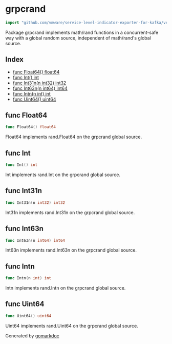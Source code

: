 <!-- Code generated by gomarkdoc. DO NOT EDIT -->

# grpcrand

```go
import "github.com/vmware/service-level-indicator-exporter-for-kafka/vendor/google.golang.org/grpc/internal/grpcrand"
```

Package grpcrand implements math/rand functions in a concurrent\-safe way with a global random source, independent of math/rand's global source.

## Index

- [func Float64() float64](<#func-float64>)
- [func Int() int](<#func-int>)
- [func Int31n(n int32) int32](<#func-int31n>)
- [func Int63n(n int64) int64](<#func-int63n>)
- [func Intn(n int) int](<#func-intn>)
- [func Uint64() uint64](<#func-uint64>)


## func Float64

```go
func Float64() float64
```

Float64 implements rand.Float64 on the grpcrand global source.

## func Int

```go
func Int() int
```

Int implements rand.Int on the grpcrand global source.

## func Int31n

```go
func Int31n(n int32) int32
```

Int31n implements rand.Int31n on the grpcrand global source.

## func Int63n

```go
func Int63n(n int64) int64
```

Int63n implements rand.Int63n on the grpcrand global source.

## func Intn

```go
func Intn(n int) int
```

Intn implements rand.Intn on the grpcrand global source.

## func Uint64

```go
func Uint64() uint64
```

Uint64 implements rand.Uint64 on the grpcrand global source.



Generated by [gomarkdoc](<https://github.com/princjef/gomarkdoc>)
